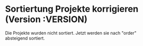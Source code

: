 # Sortiertung Projekte korrigieren (Version :VERSION)

Die Projekte wurden nicht sortiert. Jetzt werden sie nach "order" absteigend sortiert.
